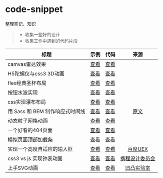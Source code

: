 # code-snippet

整理笔记、知识

> * 收集一些好的设计
> * 收集工作中遇到的代码片段

| 标题        | 示例   |  代码  | 来源 |
| --------   | -----:  | :----:  | :----:  |
| camvas雷达效果 | [查看](https://arguiwu.github.io/code-snippet/canvas-radar.html)     | [查看](./docs/canvas-radar.html)   | |
| H5陀螺仪与css3 3D动画 | [查看](https://arguiwu.github.io/code-snippet/rolling-dice.html)     | [查看](./docs/rolling-dice.html)   | |
| flex经典圣杯布局 | [查看](https://arguiwu.github.io/code-snippet/holygrail.html)     | [查看](./docs/holygrail.html)   | |
| 按钮水波实现 | [查看](https://arguiwu.github.io/code-snippet/waves-btn.html)     | [查看](./docs/waves-btn.html)   | |
| css实现瀑布布局 | [查看](https://arguiwu.github.io/code-snippet/m-layout.html)     | [查看](./docs/m-layout.html)   | |
| 用 Sass 和 BEM 制作响应式时间线 | [查看](https://arguiwu.github.io/code-snippet/timeline)     | [查看](./docs/timeline)   | [原文](https://assortment.io/posts/building-responsive-timelines-in-css-sass-bem) |
| 动态粒子网格动画        | [查看](https://arguiwu.github.io/code-snippet/DPMA.html)     | [查看](./docs/DPMA.html)   |  |
| 一个好看的404页面        | [查看](https://arguiwu.github.io/code-snippet/my-404.html)     | [查看](./docs/my-404.html)   |  |
| 模拟页面顶部加载条        | [查看](https://arguiwu.github.io/code-snippet/progress-bar.html)     | [查看](./docs/progress-bar.html)   |  |
| 实现一个高度自适应的输入框        | [查看](https://arguiwu.github.io/code-snippet/autosize.html)     | [查看](./docs/autosize.html)   | [百度UEX](http://eux.baidu.com/blog/2017/08/%E5%AE%9E%E7%8E%B0%E4%B8%80%E4%B8%AA%E9%AB%98%E5%BA%A6%E8%87%AA%E9%80%82%E5%BA%94%E7%9A%84%E8%BE%93%E5%85%A5%E6%A1%86) |
| css3 vs js 实现钟表动画        | [查看](https://arguiwu.github.io/code-snippet/clock.html)     | [查看](./docs/clock.html)   | [携程设计委员会](http://ued.ctrip.com/blog/5459.html) |
| 上手SVG动画        | [查看](https://arguiwu.github.io/code-snippet/svg-demo.html)     | [查看](./docs/svg-demo.html)   | [凹凸实验室](https://aotu.io/notes/2017/05/04/example-for-svg-animation/) |